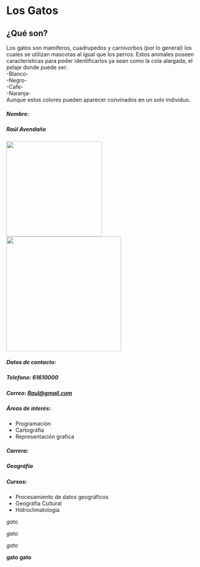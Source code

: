 # **Los Gatos**

## **¿Qué son?**

Los gatos son mamiferos, cuadrupedos y carnivorbos (por lo general) los cuales se utilizan mascotas al igual que los perros. Estos animales poseen caracteristicas para poder identificarlos ya sean como la cola alargada, el pelaje donde puede ser:  
-Blanco-  
-Negro-  
-Cafe-  
-Naranja-  
Aunque estos colores pueden aparecer convinados en un solo individuo.





  
    

##### *__Nombre:__*
##### Raúl Avendaño  

<img src="https://upload.wikimedia.org/wikipedia/commons/thumb/4/4d/Cat_November_2010-1a.jpg/449px-Cat_November_2010-1a.jpg" width="250">


 
<img src="https://upload.wikimedia.org/wikipedia/commons/thumb/1/1f/As08-16-2593.jpg/678px-As08-16-2593.jpg?20120418171958" width="300">

##### *__Datos de contacto:__*   
##### Telefono: 61610000   
##### Correo: Raul@gmail.com



##### *__Áreas de interés:__*
- Programación
- Cartográfia
- Representación grafica


##### *__Carrera:__*  
##### Geográfia   

##### *__Cursos:__*  
- Procesamiento de datos geográficos
- Geográfia Cultural
- Hidroclimatología



*gato*


_gato_


*_gato_*


**gato**
__gato__
